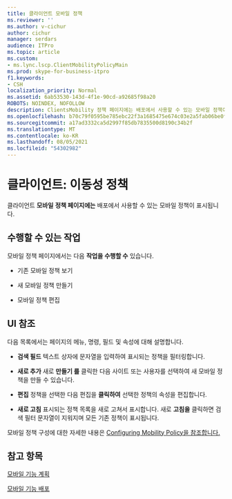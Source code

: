 ```yaml
---
title: 클라이언트 모바일 정책
ms.reviewer: ''
ms.author: v-cichur
author: cichur
manager: serdars
audience: ITPro
ms.topic: article
ms.custom:
- ms.lync.lscp.ClientMobilityPolicyMain
ms.prod: skype-for-business-itpro
f1.keywords:
- CSH
localization_priority: Normal
ms.assetid: 6ab53530-143d-4f1e-90cd-a92685f98a20
ROBOTS: NOINDEX, NOFOLLOW
description: ClientsMobility 정책 페이지에는 배포에서 사용할 수 있는 모바일 정책이 표시됩니다.
ms.openlocfilehash: b70c79f0595be785ebc22f3a1685475e674c03e2a5fab06be0f7e2f3562b58f7
ms.sourcegitcommit: a17ad3332ca5d2997f85db7835500d8190c34b2f
ms.translationtype: MT
ms.contentlocale: ko-KR
ms.lasthandoff: 08/05/2021
ms.locfileid: "54302982"
---
```

# <a name="clients-mobility-policy"></a>클라이언트: 이동성 정책

클라이언트 **모바일** **정책 페이지에는** 배포에서 사용할 수 있는 모바일 정책이 표시됩니다.

## <a name="tasks-you-can-perform"></a>수행할 수 있는 작업

모바일 정책 페이지에서는 다음 **작업을 수행할 수** 있습니다.

- 기존 모바일 정책 보기

- 새 모바일 정책 만들기

- 모바일 정책 편집

## <a name="ui-reference"></a>UI 참조

다음 목록에서는 페이지의 메뉴, 명령, 필드 및 속성에 대해 설명합니다.



- **검색 필드** 텍스트 상자에 문자열을 입력하여 표시되는 정책을 필터링합니다.

- **새로 추가** 새로 **만들기 를** 클릭한  다음 사이트 또는 사용자를 선택하여 새 모바일 정책을 만들 수 있습니다. 

- **편집** 정책을 선택한 다음 편집을 **클릭하여** 선택한 정책의 속성을 편집합니다.

- **새로 고침** 표시되는 정책 목록을 새로 고쳐서 표시합니다. 새로 **고침을** 클릭하면 검색 필터 문자열이 지워지며 모든 기존 정책이 표시됩니다.

모바일 정책 구성에 대한 자세한 내용은 [Configuring Mobility Policy을 참조합니다.](/previous-versions/office/lync-server-2013/lync-server-2013-configuring-mobility-policy)

## <a name="see-also"></a>참고 항목

[모바일 기능 계획](/previous-versions/office/lync-server-2013/lync-server-2013-planning-for-mobility)

[모바일 기능 배포](/previous-versions/office/lync-server-2013/lync-server-2013-deploying-mobility)